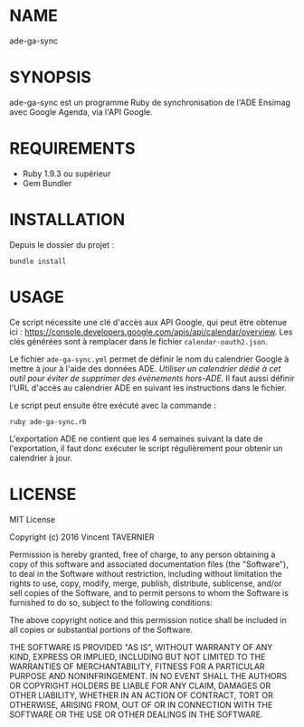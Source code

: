 # NAME

ade-ga-sync

# SYNOPSIS

ade-ga-sync est un programme Ruby de synchronisation de l'ADE Ensimag avec 
Google Agenda, via l'API Google.

# REQUIREMENTS

* Ruby 1.9.3 ou supérieur
* Gem Bundler

# INSTALLATION

Depuis le dossier du projet :

```
bundle install
```

# USAGE

Ce script nécessite une clé d'accès aux API Google, qui peut être obtenue ici :
https://console.developers.google.com/apis/api/calendar/overview. Les clés
générées sont à remplacer dans le fichier `calendar-oauth2.json`.

Le fichier `ade-ga-sync.yml` permet de définir le nom du calendrier Google à 
mettre à jour à l'aide des données ADE. *Utiliser un calendrier dédié à cet 
outil pour éviter de supprimer des évènements hors-ADE.* Il faut aussi définir
l'URL d'accès au calendrier ADE en suivant les instructions dans le fichier.

Le script peut ensuite être exécuté avec la commande :

```
ruby ade-ga-sync.rb
```

L'exportation ADE ne contient que les 4 semaines suivant la date de 
l'exportation, il faut donc exécuter le script régulièrement pour obtenir un
calendrier à jour.

# LICENSE

MIT License

Copyright (c) 2016 Vincent TAVERNIER

Permission is hereby granted, free of charge, to any person obtaining a copy
of this software and associated documentation files (the "Software"), to deal
in the Software without restriction, including without limitation the rights
to use, copy, modify, merge, publish, distribute, sublicense, and/or sell
copies of the Software, and to permit persons to whom the Software is
furnished to do so, subject to the following conditions:

The above copyright notice and this permission notice shall be included in all
copies or substantial portions of the Software.

THE SOFTWARE IS PROVIDED "AS IS", WITHOUT WARRANTY OF ANY KIND, EXPRESS OR
IMPLIED, INCLUDING BUT NOT LIMITED TO THE WARRANTIES OF MERCHANTABILITY,
FITNESS FOR A PARTICULAR PURPOSE AND NONINFRINGEMENT. IN NO EVENT SHALL THE
AUTHORS OR COPYRIGHT HOLDERS BE LIABLE FOR ANY CLAIM, DAMAGES OR OTHER
LIABILITY, WHETHER IN AN ACTION OF CONTRACT, TORT OR OTHERWISE, ARISING FROM,
OUT OF OR IN CONNECTION WITH THE SOFTWARE OR THE USE OR OTHER DEALINGS IN THE
SOFTWARE.